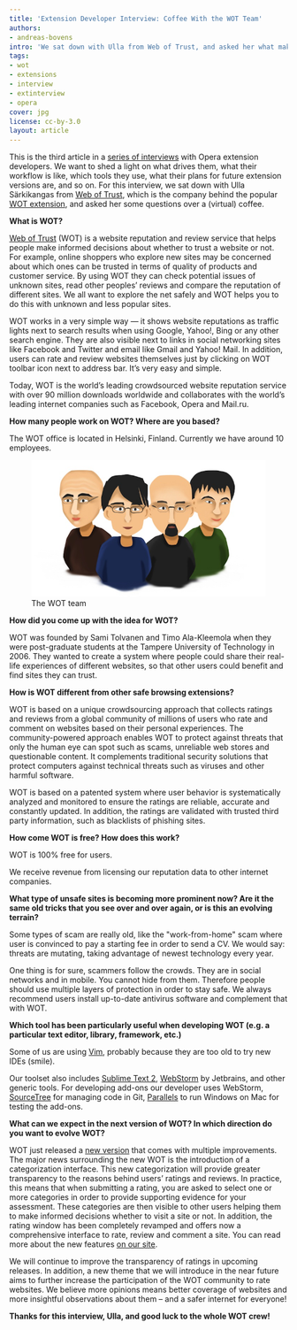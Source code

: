 ```yaml
---
title: 'Extension Developer Interview: Coffee With the WOT Team'
authors:
- andreas-bovens
intro: 'We sat down with Ulla from Web of Trust, and asked her what makes WOT special, how the service makes money, which extension development tools the WOT developers use, and much more.'
tags:
- wot
- extensions
- interview
- extinterview
- opera
cover: jpg
license: cc-by-3.0
layout: article
---
```


This is the third article in a [series of interviews][1] with Opera extension developers. We want to shed a light on what drives them, what their workflow is like, which tools they use, what their plans for future extension versions are, and so on. For this interview, we sat down with Ulla Särkikangas from [Web of Trust][2], which is the company behind the popular [WOT extension][3], and asked her some questions over a (virtual) coffee.

[1]: /tags/extinterview/
[2]: http://www.mywot.com
[3]: https://addons.opera.com/en/extensions/details/wot/

**What is WOT?**

[Web of Trust][4] (WOT) is a website reputation and review service that helps people make informed decisions about whether to trust a website or not. For example, online shoppers who explore new sites may be concerned about which ones can be trusted in terms of quality of products and customer service. By using WOT they can check potential issues of unknown sites, read other peoples’ reviews and compare the reputation of different sites. We all want to explore the net safely and WOT helps you to do this with unknown and less popular sites.

[4]: http://www.mywot.com

WOT works in a very simple way — it shows website reputations as traffic lights next to search results when using Google, Yahoo!, Bing or any other search engine. They are also visible next to links in social networking sites like Facebook and Twitter and email like Gmail and Yahoo! Mail. In addition, users can rate and review websites themselves just by clicking on WOT toolbar icon next to address bar. It’s very easy and simple.

Today, WOT is the world’s leading crowdsourced website reputation service with over 90 million downloads worldwide and collaborates with the world’s leading internet companies such as Facebook, Opera and Mail.ru.

**How many people work on WOT? Where are you based?**

The WOT office is located in Helsinki, Finland. Currently we have around 10 employees.

<figure>
	<img src="/articles/extension-developer-interviews-wot/team.jpg" alt="The WOT team">
	<figcaption markdown="span">The WOT team</figcaption>
</figure>

**How did you come up with the idea for WOT?**

WOT was founded by Sami Tolvanen and Timo Ala-Kleemola when they were post-graduate students at the Tampere University of Technology in 2006. They wanted to create a system where people could share their real-life experiences of different websites, so that other users could benefit and find sites they can trust.

**How is WOT different from other safe browsing extensions?**

WOT is based on a unique crowdsourcing approach that collects ratings and reviews from a global community of millions of users who rate and comment on websites based on their personal experiences. The community-powered approach enables WOT to protect against threats that only the human eye can spot such as scams, unreliable web stores and questionable content. It complements traditional security solutions that protect computers against technical threats such as viruses and other harmful software.

WOT is based on a patented system where user behavior is systematically analyzed and monitored to ensure the ratings are reliable, accurate and constantly updated. In addition, the ratings are validated with trusted third party information, such as blacklists of phishing sites.

**How come WOT is free? How does this work?**

WOT is 100% free for users.

We receive revenue from licensing our reputation data to other internet companies.

**What type of unsafe sites is becoming more prominent now? Are it the same old tricks that you see over and over again, or is this an evolving terrain?**

Some types of scam are really old, like the "work-from-home" scam where user is convinced to pay a starting fee in order to send a CV. We would say: threats are mutating, taking advantage of newest technology every year.

One thing is for sure, scammers follow the crowds. They are in social networks and in mobile. You cannot hide from them. Therefore people should use multiple layers of protection in order to stay safe. We always recommend users install up-to-date antivirus software and complement that with WOT.

**Which tool has been particularly useful when developing WOT (e.g. a particular text editor, library, framework, etc.)**

Some of us are using [Vim][6], probably because they are too old to try new IDEs (smile).

[6]: http://www.vim.org/

Our toolset also includes [Sublime Text 2][7], [WebStorm][8] by Jetbrains, and other generic tools. For developing add-ons our developer uses WebStorm, [SourceTree][9] for managing code in Git, [Parallels][10] to run Windows on Mac for testing the add-ons.

[7]: http://www.sublimetext.com/2
[8]: http://www.jetbrains.com/webstorm/
[9]: http://www.sourcetreeapp.com
[10]: http://www.parallels.com

**What can we expect in the next version of WOT? In which direction do you want to evolve WOT?**

WOT just released a [new version][11] that comes with multiple improvements. The major news surrounding the new WOT is the introduction of a categorization interface. This new categorization will provide greater transparency to the reasons behind users’ ratings and reviews. In practice, this means that when submitting a rating, you are asked to select one or more categories in order to provide supporting evidence for your assessment. These categories are then visible to other users helping them to make informed decisions whether to visit a site or not. In addition, the rating window has been completely revamped and offers now a comprehensive interface to rate, review and comment a site. You can read more about the new features [on our site][12].

[11]: http://www.mywot.com
[12]: http://www.mywot.com/en/newwot

We will continue to improve the transparency of ratings in upcoming releases. In addition, a new theme that we will introduce in the near future aims to further increase the participation of the WOT community to rate websites. We believe more opinions means better coverage of websites and more insightful observations about them – and a safer internet for everyone!

**Thanks for this interview, Ulla, and good luck to the whole WOT crew!**
